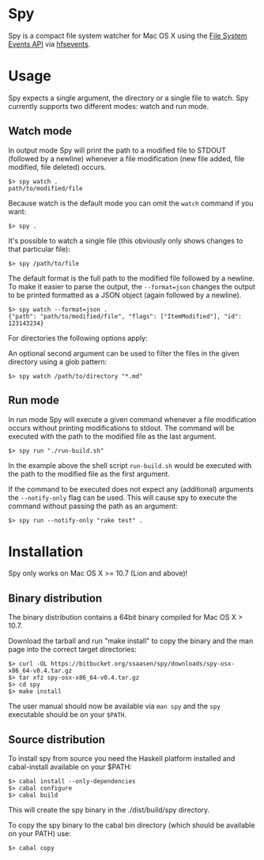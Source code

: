 Spy
===

Spy is a compact file system watcher for Mac OS X using the [File System Events API](https://developer.apple.com/library/mac/#documentation/Darwin/Conceptual/FSEvents_ProgGuide/Introduction/Introduction.html) via [hfsevents](https://github.com/luite/hfsevents).


Usage
=====

Spy expects a single argument, the directory or a single file to watch. Spy currently supports two different modes: watch and run mode.

Watch mode
-----------

In output mode Spy will print the path to a modified file to STDOUT (followed by a newline) whenever a file modification (new file added, file modified, file deleted) occurs.

    $> spy watch .
    path/to/modified/file

Because watch is the default mode you can omit the `watch` command if you want:

    $> spy .

It's possible to watch a single file (this obviously only shows changes to that particular file):

    $> spy /path/to/file

The default format is the full path to the modified file followed by a newline. To make it easier to parse the output, the `--format=json` changes the output to be printed formatted as a JSON object (again followed by a newline).

    $> spy watch --format=json .
    {"path": "path/to/modified/file", "flags": ["ItemModified"], "id": 123143234}

For directories the following options apply:

An optional second argument can be used to filter the files in the given directory using a glob pattern:

    $> spy watch /path/to/directory "*.md"


Run mode
--------

In run mode Spy will execute a given command whenever a file modification occurs without printing modifications to stdout. The command will be executed with the path to the modified file as the last argument.

    $> spy run "./run-build.sh"

In the example above the shell script `run-build.sh` would be executed with the path to the modified file as the first argument.

If the command to be executed does not expect any (additional) arguments the `--notify-only` flag can be used. This will cause spy to execute the command without passing the path as an argument:

    $> spy run --notify-only "rake test" .


Installation
============

Spy only works on Mac OS X >= 10.7 (Lion and above)!

Binary distribution
-------------------

The binary distribution contains a 64bit binary compiled for Mac OS X > 10.7.

Download the tarball and run "make install" to copy the binary and the man page into the correct target directories:

    $> curl -OL https://bitbucket.org/ssaasen/spy/downloads/spy-osx-x86_64-v0.4.tar.gz
    $> tar xfz spy-osx-x86_64-v0.4.tar.gz
    $> cd spy
    $> make install

The user manual should now be available via `man spy` and the `spy` executable should be on your `$PATH`.


Source distribution
-------------------

To install spy from source you need the Haskell platform installed and cabal-install available on your $PATH:

    $> cabal install --only-dependencies
    $> cabal configure
    $> cabal build

This will create the spy binary in the ./dist/build/spy directory.

To copy the spy binary to the cabal bin directory (which should be available on your PATH) use:

    $> cabal copy


